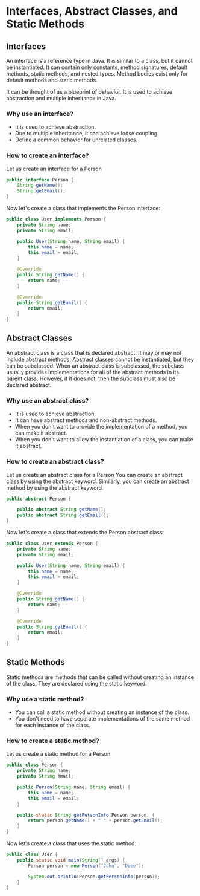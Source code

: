 # Interfaces, Abstract Classes, and Static Methods

## Interfaces

An interface is a reference type in Java. It is similar to a class, but it cannot be instantiated. It can contain only constants, method signatures, default methods, static methods, and nested types. Method bodies exist only for default methods and static methods.

It can be thought of as a blueprint of behavior. It is used to achieve abstraction and multiple inheritance in Java.

### Why use an interface?

* It is used to achieve abstraction.
* Due to multiple inheritance, it can achieve loose coupling.
* Define a common behavior for unrelated classes.

### How to create an interface?

Let us create an interface for a Person

```java
public interface Person {
    String getName();
    String getEmail();
}
```

Now let's create a class that implements the Person interface:

```java
public class User implements Person {
    private String name;
    private String email;

    public User(String name, String email) {
        this.name = name;
        this.email = email;
    }

    @Override
    public String getName() {
        return name;
    }

    @Override
    public String getEmail() {
        return email;
    }
}
```

## Abstract Classes

An abstract class is a class that is declared abstract. It may or may not include abstract methods. Abstract classes cannot be instantiated, but they can be subclassed. When an abstract class is subclassed, the subclass usually provides implementations for all of the abstract methods in its parent class. However, if it does not, then the subclass must also be declared abstract.

### Why use an abstract class?

* It is used to achieve abstraction.
* It can have abstract methods and non-abstract methods.
* When you don't want to provide the implementation of a method, you can make it abstract.
* When you don't want to allow the instantiation of a class, you can make it abstract.

### How to create an abstract class?

Let us create an abstract class for a Person
You can create an abstract class by using the abstract keyword.
Similarly, you can create an abstract method by using the abstract keyword.

```java
public abstract Person {

    public abstract String getName();
    public abstract String getEmail();
}
```

Now let's create a class that extends the Person abstract class:

```java
public class User extends Person {
    private String name;
    private String email;

    public User(String name, String email) {
        this.name = name;
        this.email = email;
    }

    @Override
    public String getName() {
        return name;
    }

    @Override
    public String getEmail() {
        return email;
    }
}
```

## Static Methods

Static methods are methods that can be called without creating an instance of the class. They are declared using the static keyword.

### Why use a static method?

* You can call a static method without creating an instance of the class.
* You don't need to have separate implementations of the same method for each instance of the class.

### How to create a static method?

Let us create a static method for a Person

```java
public class Person {
    private String name;
    private String email;

    public Person(String name, String email) {
        this.name = name;
        this.email = email;
    }

    public static String getPersonInfo(Person person) {
        return person.getName() + " " + person.getEmail();
    }
}
```

Now let's create a class that uses the static method:

```java
public class User {
    public static void main(String[] args) {
        Person person = new Person("John", "Doee");

        System.out.println(Person.getPersonInfo(person));
    }
}
```